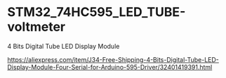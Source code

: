 # STM32_74HC595_LED_TUBE-voltmeter

4 Bits Digital Tube LED Display Module

https://aliexpress.com/item/J34-Free-Shipping-4-Bits-Digital-Tube-LED-Display-Module-Four-Serial-for-Arduino-595-Driver/32401419391.html
